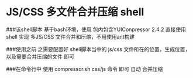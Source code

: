 # JS/CSS 多文件合并压缩 shell

###该shell脚本 基于bash环境，使用 包内包含YUIConpressor 2.4.2 直接使用shell 实现 多JS/CSS 文件合并和压缩，不用使用ant构建

###使用之前 之需要配置好 shell脚本当中的  js/css 文件所在的位置，生成位置，以及需要合并压缩的文件 即可

###在命令行中 使用 compressor.sh css/js 命令  即可 自动 合并压缩
